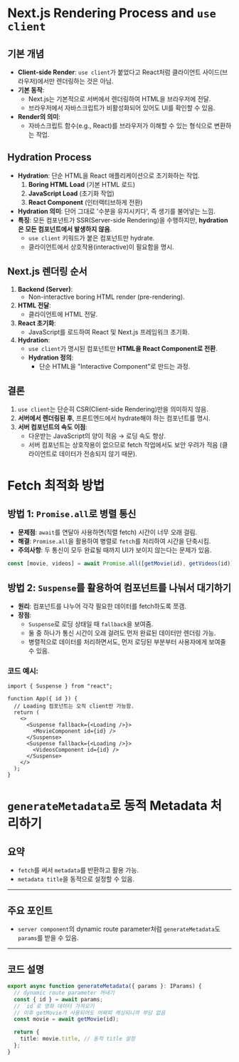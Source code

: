 # Next.js Rendering Process and `use client`

## 기본 개념

- **Client-side Render**: `use client`가 붙었다고 React처럼 클라이언트 사이드(브라우저)에서만 렌더링하는 것은 아님.
- **기본 동작**: 
  - Next.js는 기본적으로 서버에서 렌더링하여 HTML을 브라우저에 전달.  
  - 브라우저에서 자바스크립트가 비활성화되어 있어도 UI를 확인할 수 있음.
- **Render의 의미**: 
  - 자바스크립트 함수(e.g., React)를 브라우저가 이해할 수 있는 형식으로 변환하는 작업.

## Hydration Process

- **Hydration**: 단순 HTML을 React 애플리케이션으로 초기화하는 작업.
  1. **Boring HTML Load** (기본 HTML 로드)
  2. **JavaScript Load** (초기화 작업)
  3. **React Component** (인터랙티브하게 전환)
- **Hydration 의미**: 단어 그대로 '수분을 유지시키다', 즉 생기를 불어넣는 느낌.
- **특징**: 모든 컴포넌트가 SSR(Server-side Rendering)을 수행하지만, **hydration은 모든 컴포넌트에서 발생하지 않음**.
  - `use client` 키워드가 붙은 컴포넌트만 hydrate.
  - 클라이언트에서 상호작용(interactive)이 필요함을 명시.

## Next.js 렌더링 순서

1. **Backend (Server)**:
   - Non-interactive boring HTML render (pre-rendering).
2. **HTML 전달**:
   - 클라이언트에 HTML 전달.
3. **React 초기화**:
   - JavaScript를 로드하여 React 및 Next.js 프레임워크 초기화.
4. **Hydration**:
   - `use client`가 명시된 컴포넌트만 **HTML을 React Component로 전환**.
   - **Hydration 정의**:
     - 단순 HTML을 "Interactive Component"로 만드는 과정.

## 결론

1. `use client`는 단순히 CSR(Client-side Rendering)만을 의미하지 않음.
2. **서버에서 렌더링된 후**, 프론트엔드에서 hydrate해야 하는 컴포넌트를 명시.
3. **서버 컴포넌트의 속도 이점**:
   - 다운받는 JavaScript의 양이 적음 → 로딩 속도 향상.
   - 서버 컴포넌트는 상호작용이 없으므로 fetch 작업에서도 보안 우려가 적음 (클라이언트로 데이터가 전송되지 않기 때문).


# Fetch 최적화 방법

## 방법 1: `Promise.all`로 병렬 통신
- **문제점**: `await`를 연달아 사용하면(직렬 fetch) 시간이 너무 오래 걸림.
- **해결**: `Promise.all`을 활용하여 병렬로 `fetch`를 처리하여 시간을 단축시킴.
- **주의사항**: 두 통신이 모두 완료될 때까지 UI가 보이지 않는다는 문제가 있음.

```javascript
const [movie, videos] = await Promise.all([getMovie(id), getVideos(id)]);
```

## 방법 2: `Suspense`를 활용하여 컴포넌트를 나눠서 대기하기
- **원리**: 컴포넌트를 나누어 각각 필요한 데이터를 fetch하도록 쪼갬.
- **장점**: 
  - `Suspense`로 로딩 상태일 때 `fallback`을 보여줌.
  - 둘 중 하나가 통신 시간이 오래 걸려도 먼저 완료된 데이터만 렌더링 가능.
  - 병렬적으로 데이터를 처리하면서도, 먼저 로딩된 부분부터 사용자에게 보여줄 수 있음.

### 코드 예시:
```tsx
import { Suspense } from "react";

function App({ id }) {
  // Loading 컴포넌트는 오직 client만 가능함.
  return (
    <>
      <Suspense fallback={<Loading />}>
        <MovieComponent id={id} />
      </Suspense>
      <Suspense fallback={<Loading />}>
        <VideosComponent id={id} />
      </Suspense>
    </>
  );
}
```

# `generateMetadata`로 동적 Metadata 처리하기

## 요약
- `fetch`를 써서 `metadata`를 반환하고 활용 가능.
- `metadata title`을 동적으로 설정할 수 있음.

---

## 주요 포인트

- `server component`의 dynamic route parameter처럼 `generateMetadata`도 `params`를 받을 수 있음.

---

## 코드 설명

```typescript
export async function generateMetadata({ params }: IParams) {
  // dynamic route parameter 꺼내기
  const { id } = await params; 
  // `id`로 영화 데이터 가져오기
  // 이후 getMovie가 사용되어도 어짜피 캐싱되니까 부담 없음
  const movie = await getMovie(id); 

  return {
    title: movie.title, // 동적 title 설정
  };
}
```